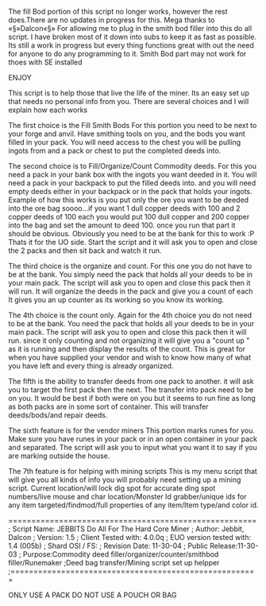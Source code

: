 The fill Bod portion of this script no longer works, however the rest does.There are no updates in progress for this.
Mega thanks to «§»Dalcon«§» For allowing me to plug in the smith bod filler into this do all script. I have broken most of it down into subs to keep it as fast as possible. Its still a work in progress but every thing functions great with out the need for anyone to do any programming to it. Smith Bod part may not work for thoes with SE installed

ENJOY

This script is to help those that live the life of the miner. Its an easy set up that needs no personal info from you.
There are several choices and I will explain how each works

The first choice is the Fill Smith Bods
For this portion you need to be next to your forge and anvil. Have smithing tools on you, and the bods you want filled in your pack. You will need access to the chest you will be pulling ingots from and a pack or chest to put the completed deeds into.

The second choice is to Fill/Organize/Count Commodity deeds.
For this you need a pack in your bank box with the ingots you want deeded in it.
You will need a pack in your backpack to put the filled deeds into.
and you will need empty deeds either in your backpack or in the pack that holds your ingots.
Example of how this works is you put only the ore you want to be deeded into the ore bag soooo...if you want 1 dull copper deeds with 100 and 2 copper deeds of 100 each you would put 100 dull copper and 200 copper into the bag and set the amount to deed 100. once you run that part it should be obvious.
Obviously you need to be at the bank for this to work :P
Thats it for the UO side. Start the script and it will ask you to open and close the 2 packs and then sit back and watch it run.

The third choice is the organize and count.
For this one you do not have to be at the bank. You simply need the pack that holds all your deeds to be in your main pack. The script will ask you to open and close this pack then it will run. It will organize the deeds in the pack and give you a count of each It gives you an up counter as its working so you know its working.

The 4th choice is the count only.
Again for the 4th choice you do not need to be at the bank. You need the pack that holds all your deeds to be in your main pack. The script will ask you to open and close this pack then it will run. since it only counting and not organizing it will give you a "count up " as it is running and then display the results of the count. This is great for when you have supplied your vendor and wish to know how many of what you have left and every thing is already organized.

The fifth is the ability to transfer deeds from one pack to another.
it will ask you to target the first pack then the next. The transfer into pack need to be on you. It would be best if both were on you but it seems to run fine as long as both packs are in some sort of container. This will transfer deeds/bods/and repair deeds.

The sixth feature is for the vendor miners
This portion marks runes for you. Make sure you have runes in your pack or in an open container in your pack and separated. The script will ask you to input what you want it to say if you are marking outside the house.

The 7th feature is for helping with mining scripts
This is my menu script that will give you all kinds of info you will probably need setting up a mining script. Current location/will lock dig spot for accurate ding spot numbers/live mouse and char location/Monster Id grabber/unique ids for any item targeted/findmod/full properties of any item/Item type/and color id.

======================================================
; Script Name: JEBBITS Do All For The Hard Core Miner
; Author: Jebbit, Dalcon
; Version: 1.5
; Client Tested with: 4.0.0q
; EUO version tested with: 1.4 (005b)
; Shard OSI / FS:
; Revision Date: 11-30-04
; Public Release:11-30-03
; Purpose:Commodity deed filler/organizer/counter/smithbod filler/Runemaker
;Deed bag transfer/Mining script set up helpper
;======================================================






ONLY USE A PACK DO NOT USE A POUCH OR BAG